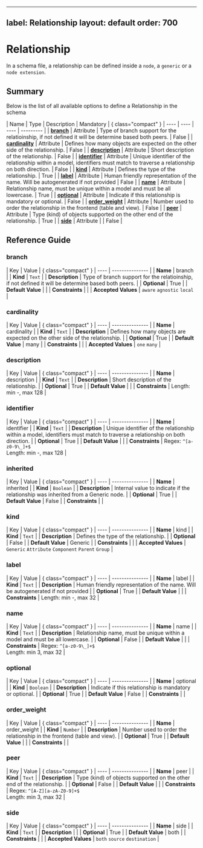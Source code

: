 <!-- vale off -->
---
label: Relationship
layout: default
order: 700
---



# Relationship

In a schema file, a relationship can be defined inside a `node`, a `generic` or a `node extension`.

## Summary

Below is the list of all available options to define a Relationship in the schema



| Name | Type | Description | Mandatory | { class="compact" }
| ---- | ---- | ---- | --------- |
| [**branch**](#branch) | Attribute | Type of branch support for the relatioinship, if not defined it will be determine based both peers. | False |
| [**cardinality**](#cardinality) | Attribute | Defines how many objects are expected on the other side of the relationship. | False |
| [**description**](#description) | Attribute | Short description of the relationship. | False |
| [**identifier**](#identifier) | Attribute | Unique identifier of the relationship within a model, identifiers must match to traverse a relationship on both direction. | False |
| [**kind**](#kind) | Attribute | Defines the type of the relationship. | True |
| [**label**](#label) | Attribute | Human friendly representation of the name. Will be autogenerated if not provided | False |
| [**name**](#name) | Attribute | Relationship name, must be unique within a model and must be all lowercase. | True |
| [**optional**](#optional) | Attribute | Indicate if this relationship is mandatory or optional. | False |
| [**order_weight**](#order_weight) | Attribute | Number used to order the relationship in the frontend (table and view). | False |
| [**peer**](#peer) | Attribute | Type (kind) of objects supported on the other end of the relationship. | True |
| [**side**](#side) | Attribute |  | False |

## Reference Guide
### branch

| Key | Value | { class="compact" }
| ---- | --------------- |
| **Name** | branch |
| **Kind** | `Text` |
| **Description** | Type of branch support for the relatioinship, if not defined it will be determine based both peers. |
| **Optional** | True |
| **Default Value** |  |
| **Constraints** |  |
| **Accepted Values** | `aware` `agnostic` `local`  |

### cardinality

| Key | Value | { class="compact" }
| ---- | --------------- |
| **Name** | cardinality |
| **Kind** | `Text` |
| **Description** | Defines how many objects are expected on the other side of the relationship. |
| **Optional** | True |
| **Default Value** | many |
| **Constraints** |  |
| **Accepted Values** | `one` `many`  |

### description

| Key | Value | { class="compact" }
| ---- | --------------- |
| **Name** | description |
| **Kind** | `Text` |
| **Description** | Short description of the relationship. |
| **Optional** | True |
| **Default Value** |  |
| **Constraints** |  Length: min -, max 128 |


### identifier

| Key | Value | { class="compact" }
| ---- | --------------- |
| **Name** | identifier |
| **Kind** | `Text` |
| **Description** | Unique identifier of the relationship within a model, identifiers must match to traverse a relationship on both direction. |
| **Optional** | True |
| **Default Value** |  |
| **Constraints** |  Regex: `^[a-z0-9\_]+$`<br> Length: min -, max 128 |


### inherited

| Key | Value | { class="compact" }
| ---- | --------------- |
| **Name** | inherited |
| **Kind** | `Boolean` |
| **Description** | Internal value to indicate if the relationship was inherited from a Generic node. |
| **Optional** | True |
| **Default Value** | False |
| **Constraints** |  |


### kind

| Key | Value | { class="compact" }
| ---- | --------------- |
| **Name** | kind |
| **Kind** | `Text` |
| **Description** | Defines the type of the relationship. |
| **Optional** | False |
| **Default Value** | Generic |
| **Constraints** |  |
| **Accepted Values** | `Generic` `Attribute` `Component` `Parent` `Group`  |

### label

| Key | Value | { class="compact" }
| ---- | --------------- |
| **Name** | label |
| **Kind** | `Text` |
| **Description** | Human friendly representation of the name. Will be autogenerated if not provided |
| **Optional** | True |
| **Default Value** |  |
| **Constraints** |  Length: min -, max 32 |


### name

| Key | Value | { class="compact" }
| ---- | --------------- |
| **Name** | name |
| **Kind** | `Text` |
| **Description** | Relationship name, must be unique within a model and must be all lowercase. |
| **Optional** | False |
| **Default Value** |  |
| **Constraints** |  Regex: `^[a-z0-9\_]+$`<br> Length: min 3, max 32 |


### optional

| Key | Value | { class="compact" }
| ---- | --------------- |
| **Name** | optional |
| **Kind** | `Boolean` |
| **Description** | Indicate if this relationship is mandatory or optional. |
| **Optional** | True |
| **Default Value** | False |
| **Constraints** |  |


### order_weight

| Key | Value | { class="compact" }
| ---- | --------------- |
| **Name** | order_weight |
| **Kind** | `Number` |
| **Description** | Number used to order the relationship in the frontend (table and view). |
| **Optional** | True |
| **Default Value** |  |
| **Constraints** |  |


### peer

| Key | Value | { class="compact" }
| ---- | --------------- |
| **Name** | peer |
| **Kind** | `Text` |
| **Description** | Type (kind) of objects supported on the other end of the relationship. |
| **Optional** | False |
| **Default Value** |  |
| **Constraints** |  Regex: `^[A-Z][a-zA-Z0-9]+$`<br> Length: min 3, max 32 |


### side

| Key | Value | { class="compact" }
| ---- | --------------- |
| **Name** | side |
| **Kind** | `Text` |
| **Description** |  |
| **Optional** | True |
| **Default Value** | both |
| **Constraints** |  |
| **Accepted Values** | `both` `source` `destination`  |



